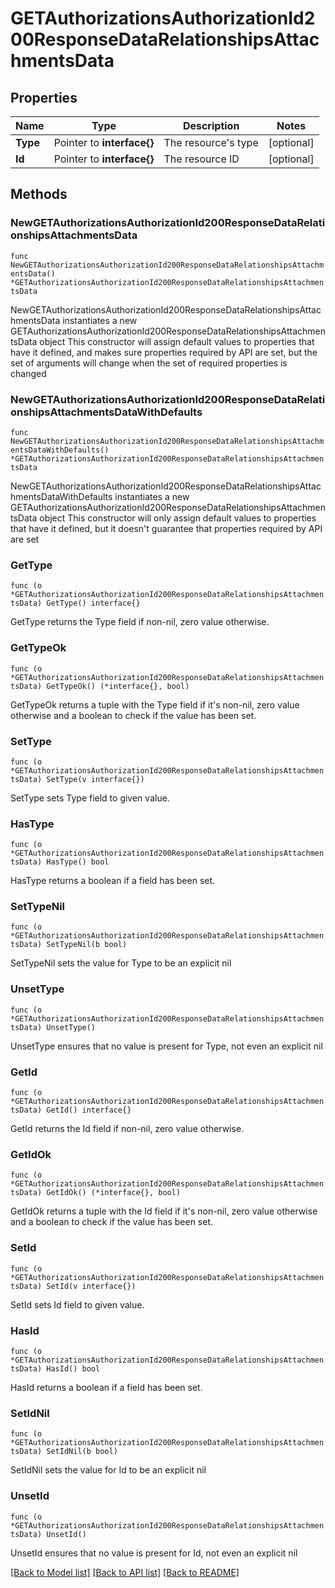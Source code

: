 # GETAuthorizationsAuthorizationId200ResponseDataRelationshipsAttachmentsData

## Properties

Name | Type | Description | Notes
------------ | ------------- | ------------- | -------------
**Type** | Pointer to **interface{}** | The resource&#39;s type | [optional] 
**Id** | Pointer to **interface{}** | The resource ID | [optional] 

## Methods

### NewGETAuthorizationsAuthorizationId200ResponseDataRelationshipsAttachmentsData

`func NewGETAuthorizationsAuthorizationId200ResponseDataRelationshipsAttachmentsData() *GETAuthorizationsAuthorizationId200ResponseDataRelationshipsAttachmentsData`

NewGETAuthorizationsAuthorizationId200ResponseDataRelationshipsAttachmentsData instantiates a new GETAuthorizationsAuthorizationId200ResponseDataRelationshipsAttachmentsData object
This constructor will assign default values to properties that have it defined,
and makes sure properties required by API are set, but the set of arguments
will change when the set of required properties is changed

### NewGETAuthorizationsAuthorizationId200ResponseDataRelationshipsAttachmentsDataWithDefaults

`func NewGETAuthorizationsAuthorizationId200ResponseDataRelationshipsAttachmentsDataWithDefaults() *GETAuthorizationsAuthorizationId200ResponseDataRelationshipsAttachmentsData`

NewGETAuthorizationsAuthorizationId200ResponseDataRelationshipsAttachmentsDataWithDefaults instantiates a new GETAuthorizationsAuthorizationId200ResponseDataRelationshipsAttachmentsData object
This constructor will only assign default values to properties that have it defined,
but it doesn't guarantee that properties required by API are set

### GetType

`func (o *GETAuthorizationsAuthorizationId200ResponseDataRelationshipsAttachmentsData) GetType() interface{}`

GetType returns the Type field if non-nil, zero value otherwise.

### GetTypeOk

`func (o *GETAuthorizationsAuthorizationId200ResponseDataRelationshipsAttachmentsData) GetTypeOk() (*interface{}, bool)`

GetTypeOk returns a tuple with the Type field if it's non-nil, zero value otherwise
and a boolean to check if the value has been set.

### SetType

`func (o *GETAuthorizationsAuthorizationId200ResponseDataRelationshipsAttachmentsData) SetType(v interface{})`

SetType sets Type field to given value.

### HasType

`func (o *GETAuthorizationsAuthorizationId200ResponseDataRelationshipsAttachmentsData) HasType() bool`

HasType returns a boolean if a field has been set.

### SetTypeNil

`func (o *GETAuthorizationsAuthorizationId200ResponseDataRelationshipsAttachmentsData) SetTypeNil(b bool)`

 SetTypeNil sets the value for Type to be an explicit nil

### UnsetType
`func (o *GETAuthorizationsAuthorizationId200ResponseDataRelationshipsAttachmentsData) UnsetType()`

UnsetType ensures that no value is present for Type, not even an explicit nil
### GetId

`func (o *GETAuthorizationsAuthorizationId200ResponseDataRelationshipsAttachmentsData) GetId() interface{}`

GetId returns the Id field if non-nil, zero value otherwise.

### GetIdOk

`func (o *GETAuthorizationsAuthorizationId200ResponseDataRelationshipsAttachmentsData) GetIdOk() (*interface{}, bool)`

GetIdOk returns a tuple with the Id field if it's non-nil, zero value otherwise
and a boolean to check if the value has been set.

### SetId

`func (o *GETAuthorizationsAuthorizationId200ResponseDataRelationshipsAttachmentsData) SetId(v interface{})`

SetId sets Id field to given value.

### HasId

`func (o *GETAuthorizationsAuthorizationId200ResponseDataRelationshipsAttachmentsData) HasId() bool`

HasId returns a boolean if a field has been set.

### SetIdNil

`func (o *GETAuthorizationsAuthorizationId200ResponseDataRelationshipsAttachmentsData) SetIdNil(b bool)`

 SetIdNil sets the value for Id to be an explicit nil

### UnsetId
`func (o *GETAuthorizationsAuthorizationId200ResponseDataRelationshipsAttachmentsData) UnsetId()`

UnsetId ensures that no value is present for Id, not even an explicit nil

[[Back to Model list]](../README.md#documentation-for-models) [[Back to API list]](../README.md#documentation-for-api-endpoints) [[Back to README]](../README.md)


